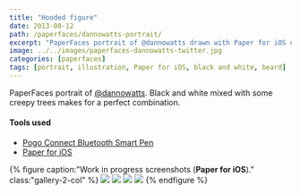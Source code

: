 ```yaml
---
title: "Hooded figure"
date: 2013-08-12
path: /paperfaces/dannowatts-portrait/
excerpt: "PaperFaces portrait of @dannowatts drawn with Paper for iOS on an iPad."
image: ../../images/paperfaces-dannowatts-twitter.jpg
categories: [paperfaces]
tags: [portrait, illustration, Paper for iOS, black and white, beard]
---
```


PaperFaces portrait of [@dannowatts](https://twitter.com/dannowatts). Black and white mixed with some creepy trees makes for a perfect combination.

#### Tools used

- [Pogo Connect Bluetooth Smart Pen](https://www.amazon.com/gp/product/B009K448L4/ref=as_li_ss_tl?ie=UTF8&camp=1789&creative=390957&creativeASIN=B009K448L4&linkCode=as2&tag=mademist-20)
- [Paper for iOS](https://paper.bywetransfer.com/)

{% figure caption:"Work in progress screenshots (**Paper for iOS**)." class:"gallery-2-col" %}
[![](../../images/paperfaces-dannowatts-process-1-600.jpg)](../../images/paperfaces-dannowatts-process-1-lg.jpg)
[![](../../images/paperfaces-dannowatts-process-2-600.jpg)](../../images/paperfaces-dannowatts-process-2-lg.jpg)
[![](../../images/paperfaces-dannowatts-process-3-600.jpg)](../../images/paperfaces-dannowatts-process-3-lg.jpg)
[![](../../images/paperfaces-dannowatts-process-4-600.jpg)](../../images/paperfaces-dannowatts-process-4-lg.jpg)
{% endfigure %}
